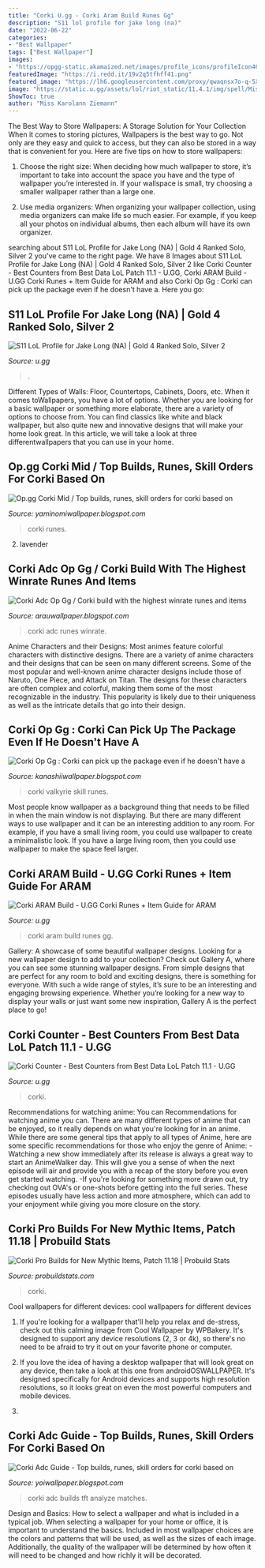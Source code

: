 ```yaml
---
title: "Corki U.gg - Corki Aram Build Runes Gg"
description: "S11 lol profile for jake long (na)"
date: "2022-06-22"
categories:
- "Best Wallpaper"
tags: ["Best Wallpaper"]
images:
- "https://opgg-static.akamaized.net/images/profile_icons/profileIcon4652.jpg?image=q_auto:best&amp;v=1518361200"
featuredImage: "https://i.redd.it/19v2q5tfhff41.png"
featured_image: "https://lh6.googleusercontent.com/proxy/qwaqnsx7o-q-5Xy_jWWpwJ7sOlJdvu5jKUQT42EG7Eq6I53lS_j1cKvl2k57Va_m2IE2xrImIGDVrQQE_A4H7jKsTeMYYd5A=w1200-h630-pd"
image: "https://static.u.gg/assets/lol/riot_static/11.4.1/img/spell/MissileBarrage.png"
ShowToc: true
author: "Miss Karolann Ziemann"
---
```



The Best Way to Store Wallpapers: A Storage Solution for Your Collection
When it comes to storing pictures, Wallpapers is the best way to go. Not only are they easy and quick to access, but they can also be stored in a way that is convenient for you. Here are five tips on how to store wallpapers:
1) Choose the right size: When deciding how much wallpaper to store, it’s important to take into account the space you have and the type of wallpaper you’re interested in. If your wallspace is small, try choosing a smaller wallpaper rather than a large one.

2) Use media organizers: When organizing your wallpaper collection, using media organizers can make life so much easier. For example, if you keep all your photos on individual albums, then each album will have its own organizer.

	

		
searching about S11 LoL Profile for Jake Long (NA) | Gold 4 Ranked Solo, Silver 2 you've came to the right page. We have 8 Images about S11 LoL Profile for Jake Long (NA) | Gold 4 Ranked Solo, Silver 2 like Corki Counter - Best Counters from Best Data LoL Patch 11.1 - U.GG, Corki ARAM Build - U.GG Corki Runes + Item Guide for ARAM and also Corki Op Gg : Corki can pick up the package even if he doesn&#039;t have a. Here you go:
		
    
## S11 LoL Profile For Jake Long (NA) | Gold 4 Ranked Solo, Silver 2

<img loading=lazy src="https://static.u.gg/assets/lol/riot_static/11.4.1/img/profileicon/984.png" onerror="this.onerror=null;this.src='https://tse3.mm.bing.net/th?id=OIP.3QuamxSqIoIcNpp0mESNfwAAAA&amp;pid=15.1';" alt="S11 LoL Profile for Jake Long (NA) | Gold 4 Ranked Solo, Silver 2">

_Source: u.gg_

>. 

	

Different Types of Walls: Floor, Countertops, Cabinets, Doors, etc.
When it comes toWallpapers, you have a lot of options. Whether you are looking for a basic wallpaper or something more elaborate, there are a variety of options to choose from. You can find classics like white and black wallpaper, but also quite new and innovative designs that will make your home look great. In this article, we will take a look at three differentwallpapers that you can use in your home.

    
## Op.gg Corki Mid / Top Builds, Runes, Skill Orders For Corki Based On

<img loading=lazy src="https://i.redd.it/19v2q5tfhff41.png" onerror="this.onerror=null;this.src='https://tse1.mm.bing.net/th?id=OIP.VPt0mxjEYntF_QH8p9RXbQHaDa&amp;pid=15.1';" alt="Op.gg Corki Mid / Top builds, runes, skill orders for corki based on">

_Source: yaminomiwallpaper.blogspot.com_

>corki runes. 

	

2. lavender 

    
## Corki Adc Op Gg / Corki Build With The Highest Winrate Runes And Items

<img loading=lazy src="https://opgg-static.akamaized.net/images/profile_icons/profileIcon4652.jpg?image=q_auto:best&amp;v=1518361200" onerror="this.onerror=null;this.src='https://tse4.mm.bing.net/th?id=OIP.z6Tt8gkscH7Bxxd2OEBj7QAAAA&amp;pid=15.1';" alt="Corki Adc Op Gg / Corki build with the highest winrate runes and items">

_Source: arauwallpaper.blogspot.com_

>corki adc runes winrate. 

	

Anime Characters and their Designs: Most animes feature colorful characters with distinctive designs.
There are a variety of anime characters and their designs that can be seen on many different screens. Some of the most popular and well-known anime character designs include those of Naruto, One Piece, and Attack on Titan. The designs for these characters are often complex and colorful, making them some of the most recognizable in the industry. This popularity is likely due to their uniqueness as well as the intricate details that go into their design.

    
## Corki Op Gg : Corki Can Pick Up The Package Even If He Doesn&#039;t Have A

<img loading=lazy src="https://preview.redd.it/v28orl5h7gt21.jpg?auto=webp&amp;s=58fa363422c519a21b67d86ca43e1683edbe6983" onerror="this.onerror=null;this.src='https://tse2.mm.bing.net/th?id=OIP.3Xtn4jnVsptkuHZy6JjMVgHaQB&amp;pid=15.1';" alt="Corki Op Gg : Corki can pick up the package even if he doesn&#039;t have a">

_Source: kanashiiwallpaper.blogspot.com_

>corki valkyrie skill runes. 

	

Most people know wallpaper as a background thing that needs to be filled in when the main window is not displaying. But there are many different ways to use wallpaper and it can be an interesting addition to any room. For example, if you have a small living room, you could use wallpaper to create a minimalistic look. If you have a large living room, then you could use wallpaper to make the space feel larger.

    
## Corki ARAM Build - U.GG Corki Runes + Item Guide For ARAM

<img loading=lazy src="https://static.u.gg/assets/lol/riot_static/11.4.1/img/spell/MissileBarrage.png" onerror="this.onerror=null;this.src='https://tse3.mm.bing.net/th?id=OIP.suY-gMimNS-3tvLi73TebAAAAA&amp;pid=15.1';" alt="Corki ARAM Build - U.GG Corki Runes + Item Guide for ARAM">

_Source: u.gg_

>corki aram build runes gg. 

	

Gallery: A showcase of some beautiful wallpaper designs.
Looking for a new wallpaper design to add to your collection? Check out Gallery A, where you can see some stunning wallpaper designs. From simple designs that are perfect for any room to bold and exciting designs, there is something for everyone. With such a wide range of styles, it’s sure to be an interesting and engaging browsing experience. Whether you’re looking for a new way to display your walls or just want some new inspiration, Gallery A is the perfect place to go!





	
	
    
## Corki Counter - Best Counters From Best Data LoL Patch 11.1 - U.GG

<img loading=lazy src="https://static.u.gg/assets/lol/riot_static/11.1.1/img/spell/CarpetBomb.png" onerror="this.onerror=null;this.src='https://tse1.mm.bing.net/th?id=OIP.mfzFiPnuFDDi9GSrakjKfgAAAA&amp;pid=15.1';" alt="Corki Counter - Best Counters from Best Data LoL Patch 11.1 - U.GG">

_Source: u.gg_

>corki. 

	

Recommendations for watching anime: You can
Recommendations for watching anime you can. There are many different types of anime that can be enjoyed, so it really depends on what you're looking for in an anime. While there are some general tips that apply to all types of Anime, here are some specific recommendations for those who enjoy the genre of Anime: 
-Watching a new show immediately after its release is always a great way to start an AnimeWalker day. This will give you a sense of when the next episode will air and provide you with a recap of the story before you even get started watching. 
-If you're looking for something more drawn out, try checking out OVA's or one-shots before getting into the full series. These episodes usually have less action and more atmosphere, which can add to your enjoyment while giving you more closure on the story.

    
## Corki Pro Builds For New Mythic Items, Patch 11.18 | Probuild Stats

<img loading=lazy src="https://static.u.gg/assets/lol/riot_static/11.18.1/img/item/2033.png" onerror="this.onerror=null;this.src='https://tse1.mm.bing.net/th?id=OIP.foaWEb3TdSKoP7UAeara-wAAAA&amp;pid=15.1';" alt="Corki Pro Builds for New Mythic Items, Patch 11.18 | Probuild Stats">

_Source: probuildstats.com_

>corki. 

	

Cool wallpapers for different devices:
cool wallpapers for different devices 

1. If you're looking for a wallpaper that'll help you relax and de-stress, check out this calming image from Cool Wallpaper by WPBakery. It's designed to support any device resolutions (2, 3 or 4k), so there's no need to be afraid to try it out on your favorite phone or computer.

2. If you love the idea of having a desktop wallpaper that will look great on any device, then take a look at this one from androidOSWALLPAPER. It's designed specifically for Android devices and supports high resolution resolutions, so it looks great on even the most powerful computers and mobile devices.

3.

    
## Corki Adc Guide - Top Builds, Runes, Skill Orders For Corki Based On

<img loading=lazy src="https://lh6.googleusercontent.com/proxy/qwaqnsx7o-q-5Xy_jWWpwJ7sOlJdvu5jKUQT42EG7Eq6I53lS_j1cKvl2k57Va_m2IE2xrImIGDVrQQE_A4H7jKsTeMYYd5A=w1200-h630-pd" onerror="this.onerror=null;this.src='https://tse2.mm.bing.net/th?id=OIP.5kpbcxDTPM4jsPyXHgCWlQHaD4&amp;pid=15.1';" alt="Corki Adc Guide - Top builds, runes, skill orders for corki based on">

_Source: yoiwallpaper.blogspot.com_

>corki adc builds tft analyze matches. 

	

Design and Basics: How to select a wallpaper and what is included in a typical job.
When selecting a wallpaper for your home or office, it is important to understand the basics. Included in most wallpaper choices are the colors and patterns that will be used, as well as the sizes of each image. Additionally, the quality of the wallpaper will be determined by how often it will need to be changed and how richly it will be decorated.

